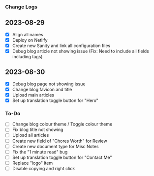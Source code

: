 ### Change Logs

## 2023-08-29
- [x] Align all names
- [x] Deploy on Netlify
- [x] Create new Sanity and link all configuration files
- [x] Debug blog article not showing issue (Fix: Need to include all fields including tags)

## 2023-08-30
- [x] Debug blog page not showing issue
- [x] Change blog favicon and title
- [x] Upload main articles
- [x] Set up translation toggle button for "Hero"

### To-Do
- [ ] Change blog colour theme / Toggle colour theme
- [ ] Fix blog title not showing
- [ ] Upload all articles
- [ ] Create new field of "Chores Worth" for Review
- [ ] Create new document type for Misc Notes
- [ ] Fix the "1 minute read" bug
- [ ] Set up translation toggle button for "Contact Me"
- [ ] Replace "logo" item
- [ ] Disable copying and right click